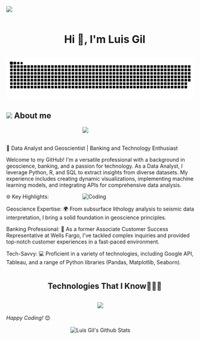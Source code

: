 <!--horizontal divider(gradiant)-->
<img src="https://user-images.githubusercontent.com/73097560/115834477-dbab4500-a447-11eb-908a-139a6edaec5c.gif">

<!--h1 without bottom border-->
<div id="user-content-toc">
  <ul align="center">
    <summary><h1 style="display: inline-block">Hi 👋, I'm Luis Gil</h1></summary>
  </ul>
</div>


<!--- snake -->
<div align="center">
  <img  src="https://github.com/1999AZZAR/1999AZZAR/blob/main/resources/img/grid-snake.svg"
       alt="snake" /></a>
</div>


## <picture><img src = "https://github.com/7oSkaaa/7oSkaaa/blob/main/Images/about_me.gif?raw=true" width = 50px></picture> About me

<picture> <img align="right" src="https://github.com/7oSkaaa/7oSkaaa/blob/main/Images/Right_Side.gif?raw=true" width = 300px></picture>

<br><br>
<!--Intro start-->

🚀 Data Analyst and Geoscientist | Banking and Technology Enthusiast

Welcome to my GitHub! I'm a versatile professional with a background in geoscience, banking, and a passion for technology. As a Data Analyst, I leverage Python, R, and SQL to extract insights from diverse datasets. My experience includes creating dynamic visualizations, implementing machine learning models, and integrating APIs for comprehensive data analysis.

<img align="right" alt="Coding" width="300" src="https://i.pinimg.com/originals/81/17/8b/81178b47a8598f0c81c4799f2cdd4057.gif">

🌐 Key Highlights:

Geoscience Expertise: 🌍 From subsurface lithology analysis to seismic data interpretation, I bring a solid foundation in geoscience principles.

Banking Professional: 💼 As a former Associate Customer Success Representative at Wells Fargo, I've tackled complex inquiries and provided top-notch customer experiences in a fast-paced environment.

Tech-Savvy: 💻 Proficient in a variety of technologies, including Google API, Tableau, and a range of Python libraries (Pandas, Matplotlib, Seaborn).
<!--Intro end-->



<!--h1 without bottom border-->
<div id="user-content-toc">
  <ul align="center">
    <summary><h2 style="display: inline-block">Technologies That I Know👨🏻‍💻</h2></summary>
  </ul>
</div>
<!--tech stack icons-->
<p align="center">
  <a href="https://skillicons.dev">
    <img src="https://skillicons.dev/icons?i=matlab,py,r,sqlite,tensorflow,html" />
  </a>
</p>

<i>Happy Coding!</i> 😊

</div>

<div align="center">

<img align="center" src="https://github-readme-stats.vercel.app/api?username=luisgil1989&include_all_commits=true&count_private=true&show_icons=true&line_height=20&title_color=7A7ADB&icon_color=2234AE&text_color=D3D3D3&bg_color=0,000000,130F40" alt="Luis Gil's Github Stats">

</br>


